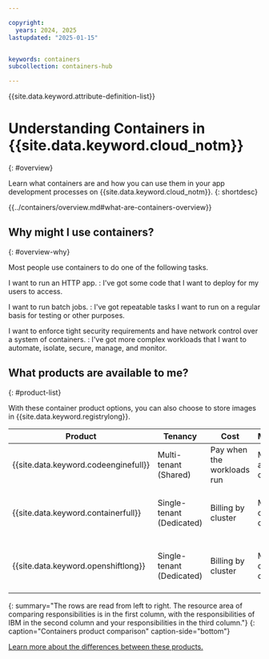 ```yaml
---

copyright:
  years: 2024, 2025
lastupdated: "2025-01-15"


keywords: containers
subcollection: containers-hub

---
```



{{site.data.keyword.attribute-definition-list}}

# Understanding Containers in {{site.data.keyword.cloud_notm}}
{: #overview}

Learn what containers are and how you can use them in your app development processes on {{site.data.keyword.cloud_notm}}.
{: shortdesc}

{{../containers/overview.md#what-are-containers-overview}}


## Why might I use containers?
{: #overview-why}

Most people use containers to do one of the following tasks.

I want to run an HTTP app.
:   I've got some code that I want to deploy for my users to access.

I want to run batch jobs.
:   I've got repeatable tasks I want to run on a regular basis for testing or other purposes.

I want to enforce tight security requirements and have network control over a system of containers.
:   I've got more complex workloads that I want to automate, isolate, secure, manage, and monitor. 

## What products are available to me?
{: #product-list}

With these container product options, you can also choose to store images in {{site.data.keyword.registrylong}}.

|Product|Tenancy|Cost|Management|Skills
|-----|-----|-----|-----|-----|
|{{site.data.keyword.codeenginefull}}|Multi-tenant (Shared)|Pay when the workloads run|Manage your app in a container|No infrastructure skills required|
|{{site.data.keyword.containerfull}}|Single-tenant (Dedicated)|Billing by cluster|Manage a cluster of containers|Infrastructure and networking skills required|
|{{site.data.keyword.openshiftlong}}|Single-tenant (Dedicated)|Billing by cluster|Manage a cluster of containers|Infrastructure and networking skills required|
{: summary="The rows are read from left to right. The resource area of comparing responsibilities is in the first column, with the responsibilities of IBM in the second column and your responsibilities in the third column."}
{: caption="Containers product comparison" caption-side="bottom"}

[Learn more about the differences between these products.](/docs/containers-hub?topic=containers-hub-comparison)
